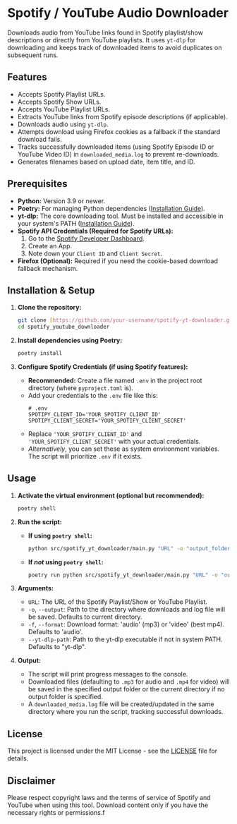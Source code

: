 # Spotify / YouTube Audio Downloader

Downloads audio from YouTube links found in Spotify playlist/show descriptions or directly from YouTube playlists. It uses `yt-dlp` for downloading and keeps track of downloaded items to avoid duplicates on subsequent runs.

## Features

* Accepts Spotify Playlist URLs.
* Accepts Spotify Show URLs.
* Accepts YouTube Playlist URLs.
* Extracts YouTube links from Spotify episode descriptions (if applicable).
* Downloads audio using `yt-dlp`.
* Attempts download using Firefox cookies as a fallback if the standard download fails.
* Tracks successfully downloaded items (using Spotify Episode ID or YouTube Video ID) in `downloaded_media.log` to prevent re-downloads.
* Generates filenames based on upload date, item title, and ID.

## Prerequisites

* **Python:** Version 3.9 or newer.
* **Poetry:** For managing Python dependencies ([Installation Guide](https://python-poetry.org/docs/#installation)).
* **yt-dlp:** The core downloading tool. Must be installed and accessible in your system's PATH ([Installation Guide](https://github.com/yt-dlp/yt-dlp#installation)).
* **Spotify API Credentials (Required for Spotify URLs):**
    1.  Go to the [Spotify Developer Dashboard](https://developer.spotify.com/dashboard/).
    2.  Create an App.
    3.  Note down your `Client ID` and `Client Secret`.
* **Firefox (Optional):** Required if you need the cookie-based download fallback mechanism.

## Installation & Setup

1.  **Clone the repository:**
    ```bash
    git clone [https://github.com/your-username/spotify-yt-downloader.git](https://github.com/timheyes/spotify_youtube_downloader.git) # <-- CHANGE THIS
    cd spotify_youtube_downloader
    ```

2.  **Install dependencies using Poetry:**
    ```bash
    poetry install
    ```

3.  **Configure Spotify Credentials (if using Spotify features):**
    * **Recommended:** Create a file named `.env` in the project root directory (where `pyproject.toml` is).
    * Add your credentials to the `.env` file like this:
        ```dotenv
        # .env
        SPOTIPY_CLIENT_ID='YOUR_SPOTIFY_CLIENT_ID'
        SPOTIPY_CLIENT_SECRET='YOUR_SPOTIFY_CLIENT_SECRET'
        ```
    * Replace `'YOUR_SPOTIFY_CLIENT_ID'` and `'YOUR_SPOTIFY_CLIENT_SECRET'` with your actual credentials.
    * *Alternatively*, you can set these as system environment variables. The script will prioritize `.env` if it exists.

## Usage

1.  **Activate the virtual environment (optional but recommended):**
    ```bash
    poetry shell
    ```

2.  **Run the script:**

    * **If using `poetry shell`:**
        ```bash
        python src/spotify_yt_downloader/main.py "URL" -o "output_folder" -f "audio/video" --yt-dlp-path "path/to/yt-dlp"
        ```

    * **If *not* using `poetry shell`:**
        ```bash
        poetry run python src/spotify_yt_downloader/main.py "URL" -o "output_folder" -f "audio/video" --yt-dlp-path "path/to/yt-dlp"
        ```

3.  **Arguments:**
    * `URL`: The URL of the Spotify Playlist/Show or YouTube Playlist.
    * `-o`, `--output`: Path to the directory where downloads and log file will be saved. Defaults to current directory.
    * `-f`, `--format`: Download format: 'audio' (mp3) or 'video' (best mp4). Defaults to 'audio'.
    * `--yt-dlp-path`: Path to the yt-dlp executable if not in system PATH. Defaults to "yt-dlp".

4.  **Output:**
    * The script will print progress messages to the console.
    * Downloaded files (defaulting to `.mp3` for audio and `.mp4` for video) will be saved in the specified output folder or the current directory if no output folder is specified.
    * A `downloaded_media.log` file will be created/updated in the same directory where you run the script, tracking successful downloads.

## License

This project is licensed under the MIT License - see the [LICENSE](LICENSE) file for details.

## Disclaimer

Please respect copyright laws and the terms of service of Spotify and YouTube when using this tool. Download content only if you have the necessary rights or permissions.f

